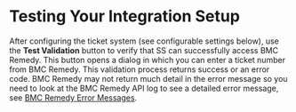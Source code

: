 [title]: # (Testing Your Integration Setup)
[tags]: # (BMC Remedy)
[priority]: # (1000)

# Testing Your Integration Setup

After configuring the ticket system (see configurable settings below), use the **Test Validation** button to verify that SS can successfully access BMC Remedy. This button opens a dialog in which you can enter a ticket number from BMC Remedy. This validation process returns success or an error code. BMC Remedy may not return much detail in the error message so you need to look at the BMC Remedy API log to see a detailed error message, see [BMC Remedy Error Messages](../bmc-error-messages/index.md).

